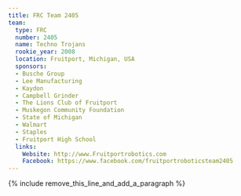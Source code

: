 ```yaml
---
title: FRC Team 2405
team:
  type: FRC
  number: 2405
  name: Techno Trojans
  rookie_year: 2008
  location: Fruitport, Michigan, USA
  sponsors:
  - Busche Group
  - Lee Manufacturing
  - Kaydon
  - Campbell Grinder
  - The Lions Club of Fruitport
  - Muskegon Community Foundation
  - State of Michigan
  - Walmart
  - Staples
  - Fruitport High School
  links:
    Website: http://www.Fruitportrobotics.com
    Facebook: https://www.facebook.com/fruitportroboticsteam2405
---
```


{% include remove_this_line_and_add_a_paragraph %}
